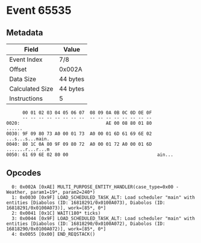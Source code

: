 # Event 65535

## Metadata

| Field           | Value    |
|-----------------|----------|
| Event Index     | 7/8      |
| Offset          | 0x002A   |
| Data Size       | 44 bytes |
| Calculated Size | 44 bytes |
| Instructions    | 5        |

```
      00 01 02 03 04 05 06 07  08 09 0A 0B 0C 0D 0E 0F
      -- -- -- -- -- -- -- --  -- -- -- -- -- -- -- --
0020:                                AE 00 08 80 01 80            ......
0030: 9F 09 80 73 A0 00 01 73  A0 00 01 6D 61 69 6E 02  ...s...s...main.
0040: 80 1C 0A 80 9F 09 80 72  A0 00 01 72 A0 00 01 6D  .......r...r...m
0050: 61 69 6E 02 80 00                                 ain...          
```

## Opcodes

```
  0: 0x002A [0xAE] MULTI_PURPOSE_ENTITY_HANDLER(case_type=0x00 - Weather, param1=19*, param2=240*)
  1: 0x0030 [0x9F] LOAD_SCHEDULED_TASK_ALT: Load scheduler "main" with entities [Diabolos (ID: 16818291/0x0100A073), Diabolos (ID: 16818291/0x0100A073)], work=[85*, 0*]
  2: 0x0041 [0x1C] WAIT(180* ticks)
  3: 0x0044 [0x9F] LOAD_SCHEDULED_TASK_ALT: Load scheduler "main" with entities [Diabolos (ID: 16818290/0x0100A072), Diabolos (ID: 16818290/0x0100A072)], work=[85*, 0*]
  4: 0x0055 [0x00] END_REQSTACK()
```
